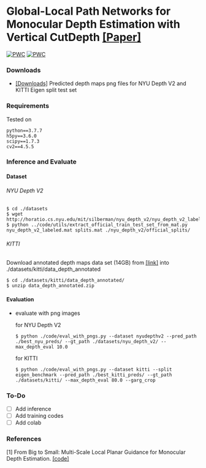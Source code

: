 # Global-Local Path Networks for Monocular Depth Estimation with Vertical CutDepth [[Paper]](https://arxiv.org/abs/2201.07436)

[![PWC](https://img.shields.io/endpoint.svg?url=https://paperswithcode.com/badge/global-local-path-networks-for-monocular/monocular-depth-estimation-on-nyu-depth-v2)](https://paperswithcode.com/sota/monocular-depth-estimation-on-nyu-depth-v2?p=global-local-path-networks-for-monocular)
[![PWC](https://img.shields.io/endpoint.svg?url=https://paperswithcode.com/badge/global-local-path-networks-for-monocular/monocular-depth-estimation-on-kitti-eigen)](https://paperswithcode.com/sota/monocular-depth-estimation-on-kitti-eigen?p=global-local-path-networks-for-monocular)

### Downloads

- [[Downloads]](https://drive.google.com/drive/folders/1LGNSKSaXguLTuCJ3Ay_UsYC188JNCK-j?usp=sharing) Predicted depth maps png files for NYU Depth V2 and KITTI Eigen split test set 

### Requirements
Tested on 
```
python==3.7.7
h5py==3.6.0
scipy==1.7.3
cv2==4.5.5
```

### Inference and Evaluate

#### Dataset
###### NYU Depth V2

```
$ cd ./datasets
$ wget http://horatio.cs.nyu.edu/mit/silberman/nyu_depth_v2/nyu_depth_v2_labeled.mat
$ python ../code/utils/extract_official_train_test_set_from_mat.py nyu_depth_v2_labeled.mat splits.mat ./nyu_depth_v2/official_splits/
```
###### KITTI
Download annotated depth maps data set (14GB) from [[link]](http://www.cvlibs.net/datasets/kitti/eval_depth.php?benchmark=depth_prediction) into ./datasets/kitti/data_depth_annotated
```
$ cd ./datasets/kitti/data_depth_annotated/
$ unzip data_depth_annotated.zip
```

#### Evaluation

- evaluate with png images

  for NYU Depth V2
  ```
  $ python ./code/eval_with_pngs.py --dataset nyudepthv2 --pred_path ./best_nyu_preds/ --gt_path ./datasets/nyu_depth_v2/ --max_depth_eval 10.0 
  ```
  for KITTI
  ```
  $ python ./code/eval_with_pngs.py --dataset kitti --split eigen_benchmark --pred_path ./best_kitti_preds/ --gt_path ./datasets/kitti/ --max_depth_eval 80.0 --garg_crop
  ```

<!---
- evaluate with pre-trained model
```
$ python ./code/inference.py --do_evaluate --dataset nyudepthv2
```
-->

### To-Do
- [ ] Add inference 
- [ ] Add training codes
- [ ] Add colab

### References

[1] From Big to Small: Multi-Scale Local Planar Guidance for Monocular Depth Estimation. [[code]](https://github.com/cleinc/bts)
<!---
[2] SegFormer: Simple and Efficient Design for Semantic Segmentation with Transformers. [[code]](https://github.com/NVlabs/SegFormer)
-->
